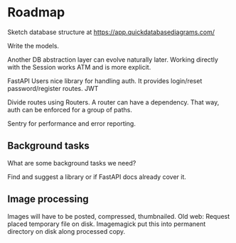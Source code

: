 # Roadmap

Sketch database structure at https://app.quickdatabasediagrams.com/

Write the models.

Another DB abstraction layer can evolve naturally later. Working directly with the Session works ATM and is more explicit.

FastAPI Users nice library for handling auth. It provides login/reset password/register routes.
JWT

Divide routes using Routers. A router can have a dependency. That way, auth can be enforced for a group of paths.

Sentry for performance and error reporting.

## Background tasks

What are some background tasks we need?

Find and suggest a library or if FastAPI docs already cover it.

## Image processing

Images will have to be posted, compressed, thumbnailed.
Old web: Request placed temporary file on disk. Imagemagick put this into permanent directory on disk along processed copy.
